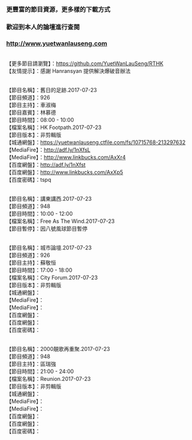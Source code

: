 ### 更豐富的節目資源，更多樣的下載方式
### 歡迎到本人的論壇進行查閱
### http://www.yuetwanlauseng.com

<br>【更多節目請瀏覽】：https://github.com/YuetWanLauSeng/RTHK
<br>【友情提示】：感謝 Hanransyan 提供解決爆破音辦法

<br>【節目名稱】：舊日的足跡.2017-07-23
<br>【節目頻道】：926
<br>【節目主持】：車淑梅
<br>【節目嘉賓】：林慕德
<br>【節目時間】：08:00 - 10:00
<br>【檔案名稱】：HK Footpath.2017-07-23
<br>【節目版本】：非剪輯版
<br>【城通網盤】：https://yuetwanlauseng.ctfile.com/fs/10715768-213297632
<br>【MediaFire】：http://adf.ly/1nXfsL
<br>【MediaFire】：http://www.linkbucks.com/AxXr4
<br>【百度網盤】：http://adf.ly/1nXfst
<br>【百度網盤】：http://www.linkbucks.com/AxXp5
<br>【百度密碼】：tspq

<br>【節目名稱】：講東講西.2017-07-23
<br>【節目頻道】：948
<br>【節目時間】：10:00 - 12:00
<br>【檔案名稱】：Free As The Wind.2017-07-23
<br>【節目暫停】：因八號風球節目暫停

<br>【節目名稱】：城市論壇.2017-07-23
<br>【節目頻道】：926
<br>【節目主持】：蘇敬恒
<br>【節目時間】：17:00 - 18:00
<br>【檔案名稱】：City Forum.2017-07-23
<br>【節目版本】：非剪輯版
<br>【城通網盤】：
<br>【MediaFire】：
<br>【MediaFire】：
<br>【百度網盤】：
<br>【百度網盤】：
<br>【百度密碼】：

<br>【節目名稱】：2000靚歌再重聚.2017-07-23
<br>【節目頻道】：948
<br>【節目主持】：區瑞強
<br>【節目時間】：21:00 - 24:00
<br>【檔案名稱】：Reunion.2017-07-23
<br>【節目版本】：非剪輯版
<br>【城通網盤】：
<br>【MediaFire】：
<br>【MediaFire】：
<br>【百度網盤】：
<br>【百度網盤】：
<br>【百度密碼】：
